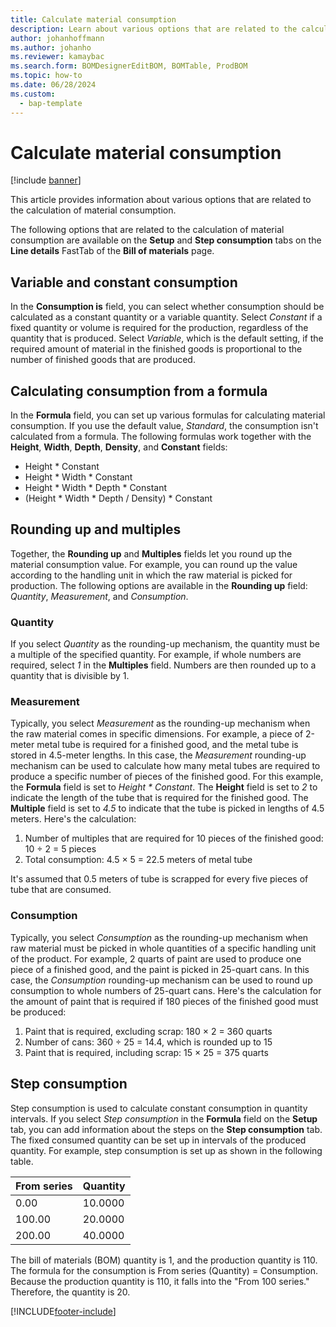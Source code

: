 ```yaml
---
title: Calculate material consumption
description: Learn about various options that are related to the calculation of material consumption, including an outline on variable and constant consumption. 
author: johanhoffmann
ms.author: johanho
ms.reviewer: kamaybac
ms.search.form: BOMDesignerEditBOM, BOMTable, ProdBOM
ms.topic: how-to
ms.date: 06/28/2024
ms.custom: 
  - bap-template
---
```


# Calculate material consumption

[!include [banner](../includes/banner.md)]

This article provides information about various options that are related to the calculation of material consumption.

The following options that are related to the calculation of material consumption are available on the **Setup** and **Step consumption** tabs on the **Line details** FastTab of the **Bill of materials** page.

## Variable and constant consumption

In the **Consumption is** field, you can select whether consumption should be calculated as a constant quantity or a variable quantity. Select *Constant* if a fixed quantity or volume is required for the production, regardless of the quantity that is produced. Select *Variable*, which is the default setting, if the required amount of material in the finished goods is proportional to the number of finished goods that are produced.

## Calculating consumption from a formula

In the **Formula** field, you can set up various formulas for calculating material consumption. If you use the default value, *Standard*, the consumption isn't calculated from a formula. The following formulas work together with the **Height**, **Width**, **Depth**, **Density**, and **Constant** fields:

- Height \* Constant
- Height \* Width \* Constant
- Height \* Width \* Depth \* Constant
- (Height \* Width \* Depth / Density) \* Constant

## Rounding up and multiples

Together, the **Rounding up** and **Multiples** fields let you round up the material consumption value. For example, you can round up the value according to the handling unit in which the raw material is picked for production. The following options are available in the **Rounding up** field: *Quantity*, *Measurement*, and *Consumption*.

### Quantity

If you select *Quantity* as the rounding-up mechanism, the quantity must be a multiple of the specified quantity. For example, if whole numbers are required, select *1* in the **Multiples** field. Numbers are then rounded up to a quantity that is divisible by 1.

### Measurement

Typically, you select *Measurement* as the rounding-up mechanism when the raw material comes in specific dimensions. For example, a piece of 2-meter metal tube is required for a finished good, and the metal tube is stored in 4.5-meter lengths. In this case, the *Measurement* rounding-up mechanism can be used to calculate how many metal tubes are required to produce a specific number of pieces of the finished good. For this example, the **Formula** field is set to *Height \* Constant*. The **Height** field is set to *2* to indicate the length of the tube that is required for the finished good. The **Multiple** field is set to *4.5* to indicate that the tube is picked in lengths of 4.5 meters. Here's the calculation:

1. Number of multiples that are required for 10 pieces of the finished good: 10 ÷ 2 = 5 pieces
1. Total consumption:  4.5 × 5 = 22.5 meters of metal tube

It's assumed that 0.5 meters of tube is scrapped for every five pieces of tube that are consumed.

### Consumption

Typically, you select *Consumption* as the rounding-up mechanism when raw material must be picked in whole quantities of a specific handling unit of the product. For example, 2 quarts of paint are used to produce one piece of a finished good, and the paint is picked in 25-quart cans. In this case, the *Consumption* rounding-up mechanism can be used to round up consumption to whole numbers of 25-quart cans. Here's the calculation for the amount of paint that is required if 180 pieces of the finished good must be produced:

1. Paint that is required, excluding scrap: 180 × 2 = 360 quarts
1. Number of cans: 360 ÷ 25 = 14.4, which is rounded up to 15
1. Paint that is required, including scrap: 15 × 25 = 375 quarts

## Step consumption

Step consumption is used to calculate constant consumption in quantity intervals. If you select *Step consumption* in the **Formula** field on the **Setup** tab, you can add information about the steps on the **Step consumption** tab. The fixed consumed quantity can be set up in intervals of the produced quantity. For example, step consumption is set up as shown in the following table.

| From series | Quantity |
|-------------|----------|
| 0.00        | 10.0000  |
| 100.00      | 20.0000  |
| 200.00      | 40.0000  |

The bill of materials (BOM) quantity is 1, and the production quantity is 110. The formula for the consumption is From series (Quantity) = Consumption. Because the production quantity is 110, it falls into the "From 100 series." Therefore, the quantity is 20.

[!INCLUDE[footer-include](../../includes/footer-banner.md)]
